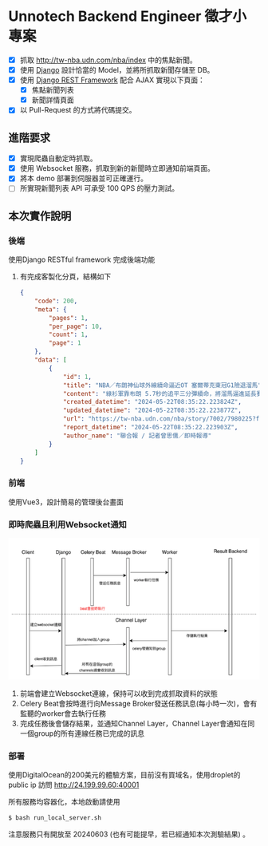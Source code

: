 # Unnotech Backend Engineer 徵才小專案

- [x] 抓取 http://tw-nba.udn.com/nba/index 中的焦點新聞。 
- [x] 使用 [Django](https://www.djangoproject.com/) 設計恰當的 Model，並將所抓取新聞存儲至 DB。 
- [x] 使用 [Django REST Framework](http://www.django-rest-framework.org/) 配合 AJAX 實現以下頁面：
  - [x] 焦點新聞列表
  - [x] 新聞詳情頁面
- [x] 以 Pull-Request 的方式將代碼提交。
	
## 進階要求
- [x] 實現爬蟲自動定時抓取。
- [x] 使用 Websocket 服務，抓取到新的新聞時立即通知前端頁面。
- [x] 將本 demo 部署到伺服器並可正確運行。 
- [ ] 所實現新聞列表 API 可承受 100 QPS 的壓力測試。

## 本次實作說明
### 後端
使用Django RESTful framework 完成後端功能

1. 有完成客製化分頁，結構如下
    ```json
    {
        "code": 200,
        "meta": {
            "pages": 1,
            "per_page": 10,
            "count": 1,
            "page": 1
        },
        "data": [
            {
                "id": 1,
                "title": "NBA／布朗神仙球外線續命逼近OT 塞爾蒂克東冠G1險退溜馬",
                "content": "綠衫軍靠布朗 5.7秒的追平三分彈續命，將溜馬逼進延長賽後勝出。 美聯社\n由塞爾蒂克隊和溜馬隊進行的東區決賽今天點燃戰火，塞爾蒂克開賽打出12：0強攻，但溜馬展現韌性，半場打完追平比數，第三節再從13分落後逆轉戰局，第四節一舉反超，不過綠衫軍靠布朗（Jaylen Brown） 5.7秒的追平三分彈續命，延長賽泰托姆（Jayson Tatum）再有連拿6分演出，讓「綠衫軍」驚險以133：128搶下首勝。\n例行賽打下聯盟最佳戰績的塞爾蒂克，前兩輪都只花5戰就晉級，今天面對前一輪打滿7戰才出線的溜馬，「綠衫軍」再打出12：0的開賽猛攻，但溜馬在中鋒透納（Myles Turner）領軍下縮小差距，首節打完追近到31：34，第二節更在哈利伯頓（Tyrese Haliburton）大號壓線三分彈下以64：64追平比分。\n第三節溜馬在哈利伯頓連拿5分下反超比數，但塞爾蒂克靠老將霍福特（Al Horford）外線破網回應一波28：10猛攻，領先擴大到92：79，不過溜馬有席亞康、麥克康奈爾（T.J. McConnell）和奈史密斯（Aaron Nesmith）回敬9：0攻勢回到比賽，哈利伯頓更投進彈框進球的壓哨三分彈，三節打完再將比數緊咬到93：94。\n第四節席亞康（Pascal Siakam）進球讓溜馬1分反超，拉鋸時刻奈哈德（Andrew Nembhard）也加入得分行列，他最後39.1秒進球更讓溜馬取得117：114領先。\n塞爾蒂克追分階段泰托姆外線失手，雖靠溜馬失誤再有進攻機會，懷特（Derrick White）切入和泰托姆的外線也無果，不過溜馬再出現失誤，讓塞爾蒂克球星布朗5.7秒投進底角追平外線；溜馬最後一擊哈利伯頓再被守住，比賽117：117進入延長賽。\nJAYLEN BROWN TIES THE GAME AT 117!\n5 SECONDS REMAINING IN GAME 1 ON ESPN\n#NBAConferenceFinals\npresented by Google Pixel\npic.twitter.com/QS6b3v8Kjy\n加時5分鐘分數仍拉鋸，哈利伯頓3罰俱中讓溜馬超前，泰托姆馬上以「3分打」回應，最後42秒再飆進弧頂三分彈，連拿6分助綠衫軍取得127：123領先。\nJAYSON TATUM DRILLS THE 3!\nHe's got 8 PTS in OT... C's go up 4 with 42 seconds remaining in Game 1 🔥\nhttps://t.co/szuUpO3C6X\npic.twitter.com/5fPVKMCS1R\n溜馬讀秒階段再出現失誤，追分無力下以5分差錯過大好奪勝機會。\n泰托姆OT覺醒連拿6分率綠衫軍甩開溜馬糾纏。 美聯社\n泰托姆攻下全場最高36分外帶12籃板，布朗和哈勒戴各有26分和28分演出；溜馬以哈利伯頓25分最高，席亞康和透納各拿24分和23分，但團隊出現21失誤，成錯過首勝關鍵。\n塞爾蒂克奪勝還有好消息，長人波爾辛吉斯（Kristaps Porzingis）因右腿傷勢持續缺陣，不過今天傳出好消息，他有望在東區決賽回歸，可能的復出日是系列賽第4戰，屆時比賽將在溜馬主場進行。\n▪ 布朗神仙球續命逼近OT！塞爾蒂克G1驚險擊退溜馬 掌握最新系列賽戰況\n▶▶▶這裡看即時比分與數據統計",
                "created_datetime": "2024-05-22T08:35:22.223824Z",
                "updated_datetime": "2024-05-22T08:35:22.223877Z",
                "url": "https://tw-nba.udn.com/nba/story/7002/7980225?from=udn_ch2000_menu_v2_main_index",
                "report_datetime": "2024-05-22T08:35:22.223903Z",
                "author_name": "聯合報 / 記者曾思儒／即時報導"
            }
        ]
    }
    ```
### 前端
使用Vue3，設計簡易的管理後台畫面

### 即時爬蟲且利用Websocket通知
![websocket.png](websocket.png)
1. 前端會建立Websocket連線，保持可以收到完成抓取資料的狀態
2. Celery Beat會按時進行向Message Broker發送任務訊息(每小時一次)，會有監聽的worker會去執行任務
3. 完成任務後會儲存結果，並通知Channel Layer，Channel Layer會通知在同一個group的所有連線任務已完成的訊息

### 部署
使用DigitalOcean的200美元的體驗方案，目前沒有買域名，使用droplet的public ip
訪問 http://24.199.99.60:40001

所有服務均容器化，本地啟動請使用

```bash
$ bash run_local_server.sh
```

注意服務只有開放至 20240603 (也有可能提早，若已經通知本次測驗結果) 。